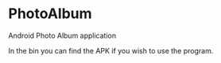 # PhotoAlbum
Android Photo Album application 

In the bin you can find the APK if you wish to use the program.
